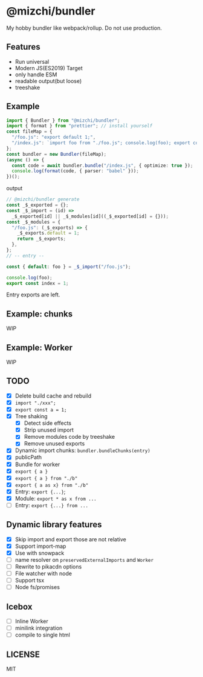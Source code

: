 # @mizchi/bundler

My hobby bundler like webpack/rollup. Do not use production.

## Features

- Run universal
- Modern JS(ES2019) Target
- only handle ESM
- readable output(but loose)
- treeshake

## Example

```ts
import { Bundler } from "@mizchi/bundler";
import { format } from "prettier"; // install yourself
const fileMap = {
  "/foo.js": "export default 1;",
  "/index.js": `import foo from "./foo.js"; console.log(foo); export const index = 1;`,
};
const bundler = new Bundler(fileMap);
(async () => {
  const code = await bundler.bundle("/index.js", { optimize: true });
  console.log(format(code, { parser: "babel" }));
})();
```

output

```ts
// @mizchi/bundler generate
const _$_exported = {};
const _$_import = (id) =>
  _$_exported[id] || _$_modules[id]((_$_exported[id] = {}));
const _$_modules = {
  "/foo.js": (_$_exports) => {
    _$_exports.default = 1;
    return _$_exports;
  },
};
// -- entry --

const { default: foo } = _$_import("/foo.js");

console.log(foo);
export const index = 1;
```

Entry exports are left.

## Example: chunks

WIP

## Example: Worker

WIP

## TODO

- [x] Delete build cache and rebuild
- [x] `import "./xxx";`
- [x] `export const a = 1;`
- [x] Tree shaking
  - [x] Detect side effects
  - [x] Strip unused import
  - [x] Remove modules code by treeshake
  - [x] Remove unused exports
- [x] Dynamic import chunks: `bundler.bundleChunks(entry)`
- [x] publicPath
- [x] Bundle for worker
- [x] `export { a }`
- [x] `export { a } from "./b"`
- [x] `export { a as x} from "./b"`
- [x] Entry: `export {...}`;
- [x] Module: `export * as x from ...`
- [ ] Entry: `export {...} from ...`

## Dynamic library features

- [x] Skip import and export those are not relative
- [x] Support import-map
- [x] Use with snowpack
- [ ] name resolver on `preservedExternalImports` and `Worker`
- [ ] Rewrite to pikacdn options
- [ ] File watcher with node
- [ ] Support tsx
- [ ] Node fs/promises

## Icebox

- [ ] Inline Worker
- [ ] minilink integration
- [ ] compile to single html

## LICENSE

MIT
